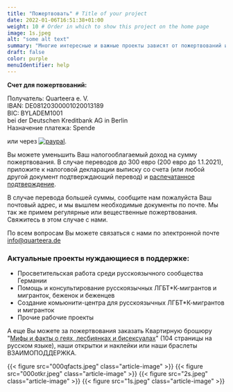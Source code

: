 ```yaml
---
title: "Пожертвовать" # Title of your project
date: 2022-01-06T16:51:38+01:00
weight: 10 # Order in which to show this project on the home page
image: 1s.jpeg
alt: "some alt text"
summary: "Многие интересные и важные проекты зависят от пожертвований и не могут быть реализованы без них. Мы благодарим Вас за поддержку и интерес к нашей работе."
draft: false
color: purple
menuIdentifier: help
---
```


**Счет для пожертвований:**

Получатель: Quarteera e. V.\
IBAN: DE08120300001020013189\
BIC: BYLADEM1001\
bei der Deutschen Kreditbank AG in Berlin\
Назначение платежа: Spende

или через [![paypal](https://www.paypalobjects.com/de_DE/DE/i/btn/btn_donateCC_LG.gif)](https://www.paypal.com/cgi-bin/webscr?cmd=_s-xclick&hosted_button_id=PP3MPFQ5C5VGL).

Вы можете уменьшить Ваш налогооблагаемый доход на сумму пожертвования. В случае переводов до 300 евро (200 евро до 1.1.2021), приложите к налоговой декларации выписку со счета (или любой другой документ подтверждающий перевод) и [распечатанное подтверждение](/Spendenbestaetigung.pdf).

В случае перевода большей суммы, сообщите нам пожалуйста Ваш почтовый адрес, и мы вышлем необходимые документы по почте. 
Мы так же примем регулярные или вещественные пожертвования. Свяжитесь в этом случае с нами.

По всем вопросам Вы можете связаться с нами по электронной почте [info@quarteera.de](mailto:info@quarteera.de)

### Актуальные проекты нуждающиеся в поддержке:

- Просветительская работа среди русскоязычного сообщества Германии
- Помощь и консультирование русскоязычных ЛГБТ*К-мигрантов и мигранток, беженок и беженцев
- Создание комьюнити-центра для русскоязычных ЛГБТ*К-мигрантов и мигранток
- Прочие рабочие проекты

А еще Вы можете за пожертвования заказать Квартирную брошюру "[Мифы и факты о геях, лесбиянках и бисексуалах](http://www.quarteera.de/blog/broshura)" (104 страницы на русском языке), наши открытки и наклейки или наши браслеты ВЗАИМОПОДДЕРЖКА.

{{< figure src="000qfacts.jpeg" class="article-image" >}} {{< figure src="000otkr.jpeg" class="article-image" >}}
{{< figure src="2s.jpeg" class="article-image" >}} {{< figure src="1s.jpeg" class="article-image" >}}
